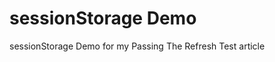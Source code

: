sessionStorage Demo
==================

sessionStorage Demo for my Passing The Refresh Test article
